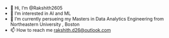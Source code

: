 - 👋 Hi, I’m @Rakshith2605
- 👀 I’m interested in AI and ML
- 🌱 I’m currently persueing my Masters in Data Analytics Engineering from Northeastern University , Boston
- 📫 How to reach me rakshith.d26@outlook.com

<!---
Rakshith2605/Rakshith2605 is a ✨ special ✨ repository because its `README.md` (this file) appears on your GitHub profile.
You can click the Preview link to take a look at your changes.
--->
